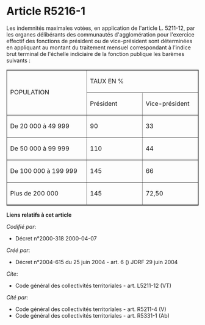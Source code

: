 # Article R5216-1

Les indemnités maximales votées, en application de l'article L. 5211-12, par les organes délibérants des communautés
d'agglomération pour l'exercice effectif des fonctions de président ou de vice-président sont déterminées en appliquant au
montant du traitement mensuel correspondant à l'indice brut terminal de l'échelle indiciaire de la fonction publique les
barèmes suivants : 

<table width="378" cellpadding="0" align="center" cellspacing="0" border="1">
  <tbody>
    <tr>
      <td rowspan="2" width="227">

POPULATION 

</td>
      <td width="151" colspan="2">

TAUX EN % 

</td>
    </tr>
    <tr>
      <td width="151">

Président 

</td>
      <td width="151">

Vice-président 

</td>
    </tr>
    <tr>
      <td valign="top" width="227">

De 20 000 à 49 999 

</td>
      <td valign="top" width="151">

90 

</td>
      <td valign="top" width="151">

33 

</td>
    </tr>
    <tr>
      <td width="227" valign="top">

De 50 000 à 99 999 

</td>
      <td width="151" valign="top">

110 

</td>
      <td valign="top" width="151">

44 

</td>
    </tr>
    <tr>
      <td width="227" valign="top">

De 100 000 à 199 999 

</td>
      <td valign="top" width="151">

145 

</td>
      <td valign="top" width="151">

66 

</td>
    </tr>
    <tr>
      <td valign="top" width="227">

Plus de 200 000 

</td>
      <td valign="top" width="151">

145 

</td>
      <td width="151" valign="top">

72,50

</td>
    </tr>
  </tbody>
</table>

**Liens relatifs à cet article**

_Codifié par_:

  - Décret n°2000-318 2000-04-07

_Créé par_:

  - Décret n°2004-615 du 25 juin 2004 - art. 6 () JORF 29 juin 2004

_Cite_:

  - Code général des collectivités territoriales - art. L5211-12 (VT)

_Cité par_:

  - Code général des collectivités territoriales - art. R5211-4 (V)
  - Code général des collectivités territoriales - art. R5331-1 (Ab)
